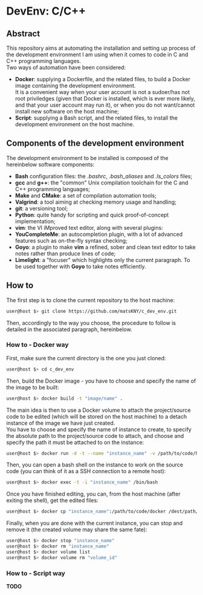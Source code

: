 # DevEnv: C/C++  
## Abstract  
This repository aims at automating the installation and setting up process of the development environment I am using when it comes to code in C and C++ programming languages.  
Two ways of automation have been considered:  
- **Docker**: supplying a Dockerfile, and the related files, to build a Docker image containing the development environment.  
It is a convenient way when your user account is not a sudoer/has not root priviledges (given that Docker is installed, which is ever more likely, and that your user account may run it), or when you do not want/cannot install new software on the host machine;  
- **Script**: supplying a Bash script, and the related files, to install the development environment on the host machine.  

## Components of the development environment  
The development environment to be installed is composed of the hereinbelow software components:  
- **Bash** configuration files: the *.bashrc*, *.bash_aliases* and *.ls_colors* files;  
- **gcc** and **g++**: the "common" Unix compilation toolchain for the C and C++ programming languages;  
- **Make** and **CMake**: a set of compilation automation tools;  
- **Valgrind**: a tool aiming at checking memory usage and handling;  
- **git**: a versioning tool;  
- **Python**: quite handy for scripting and quick proof-of-concept implementation;  
- **vim**: the VI iMproved text editor, along with several plugins:  
 - **YouCompleteMe**: an autocompletion plugin, with a lot of advanced features such as on-the-fly syntax checking;  
 - **Goyo**: a plugin to make **vim** a refined, sober and clean text editor to take notes rather than produce lines of code;  
 - **Limelight**: a "focuser" which highlights only the current paragraph. To be used together with **Goyo** to take notes efficiently.  
 
## How to
The first step is to clone the current repository to the host machine:  
``` bash
user@host $> git clone https://github.com/matsKNY/c_dev_env.git
```  
Then, accordingly to the way you choose, the procedure to follow is detailed in the associated paragraph, hereinbelow.  
### How to - Docker way  
First, make sure the current directory is the one you just cloned:  
``` bash
user@host $> cd c_dev_env
```  
Then, build the Docker image - you have to choose and specify the name of the image to be built:  
``` bash
user@host $> docker build -t "image/name" .
```  
The main idea is then to use a Docker volume to attach the project/source code to be edited (which will be stored on the host machine) to a detach instance of the image we have just created.  
You have to choose and specify the name of instance to create, to specify the absolute path to the project/source code to attach, and choose and specify the path it must be attached to on the instance:  
``` bash
user@host $> docker run -d -t --name "instance_name" -v /path/to/code/host:/path/to/code/docker "image/name"
```  
Then, you can open a bash shell on the instance to work on the source code (you can think of it as a SSH connection to a remote host):  
``` bash
user@host $> docker exec -t -i "instance_name" /bin/bash
```
Once you have finished editing, you can, from the host machine (after exiting the shell), get the edited files:  
``` bash
user@host $> docker cp "instance_name":/path/to/code/docker /dest/path/host
```  
Finally, when you are done with the current instance, you can stop and remove it (the created volume may share the same fate):  
``` bash
user@host $> docker stop "instance_name"
user@host $> docker rm "instance_name"
user@host $> docker volume list
user@host $> docker volume rm "volume_id"
```  
### How to - Script way
**TODO**
